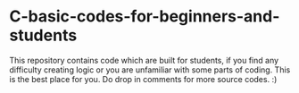 # C-basic-codes-for-beginners-and-students
This repository contains code which are built for students, if you find any difficulty creating logic or you are unfamiliar with some parts of coding. This is the best place for you. Do drop in comments for more source codes. :)
